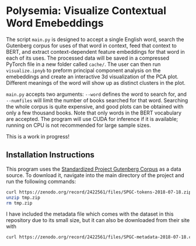 # Polysemia: Visualize Contextual Word Emebeddings

The script `main.py` is designed to accept a single English word, search the Gutenberg corpus for uses of that word in context, feed that context to BERT, and extract context-dependent feature embeddings for that word in each of its uses. The processed data will be saved in a compressed PyTorch file in a new folder called `cache/`. The user can then run `visualize.ipnyb` to preform principal component analysis on the emebeddings and create an interactive 3d visualization of the PCA plot. Different meanings of the word will show up as distinct clusters in the plot. 

`main.py` accepts two arguments: `--word` defines the word to search for, and `--numfiles` will limit the number of books searched for that word. Searching the whole corpus is quite expensive, and good plots can be obtained with only a few thousand books. Note that only words in the BERT vocabulary are accepted. The program will use CUDA for inference if it is available; running on CPU is not recommended for large sample sizes. 

This is a work in progress!

## Installation Instructions

This program uses the [Standardized Project Gutenberg Corpus](https://arxiv.org/abs/1812.08092) as a data source. To download it, navigate into the main directory of the project and run the following commands:

```sh
curl https://zenodo.org/record/2422561/files/SPGC-tokens-2018-07-18.zip?download=1 > tmp.zip
unzip tmp.zip
rm tmp.zip
```

I have included the metadata file which comes with the dataset in this repository due to its small size, but it can also be downloaded from their site with

```sh
curl https://zenodo.org/record/2422561/files/SPGC-metadata-2018-07-18.csv?download=1 > metadata.csv
```
